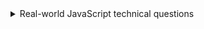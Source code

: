 <details>
<summary>Real-world JavaScript technical questions</summary>

- How this expression is called?

```js
;(function () {
 console.log('Hello!')
})()
```

- What are the differences between JavaScript and other programming languages such as C++ and PHP?
- What are the key differences between `var`, `let` and `const`?
- How do you handle asynchronous requests in JavaScript?
- `const` vs `Object.freeze` - what are differences for arrays and objects?
- Based on this code:

```js
const obj = { nested: {} }

const anotherObj = { ...obj }

obj.nested.a = 1
```

Does the `a` property will be declared also in `anotherObj` and why? If yes, how you can prevent it?

<br />

- How you can iterate through the objects?
- How you would describe hoisting?
- How you would describe array/object mutation? It is a good practice or something to avoid?
- Based on this code:

```js
const result = (flag: boolean) => {
 return new Promise((resolve, reject) => {
  if (flag) {
   resolve('success')
  } else {
   reject('error')
  }
 })
}

const promise = result(true)

promise
 .then((r) => {
  // 1.
  console.log(r)

  return result(false)
 })
 .catch((e) => {
  // 2.
  console.log(e)

  return 'fail'
 })
 .then((r) => {
  // 3.
  console.log(r)

  return result(true)
 })
 .catch((e) => {
  // 4.
  console.log(e)
 })
```

What results will be displayed in console.log's and why?

<br />

- Based on this code:

```js
const timeoutAsync = (time) => {
 return new Promise((resolve) => {
  const timeout = setTimeout(() => {
   clearTimeout(timeout)
   resolve(`Timeout resolved after ${time} milliseconds.`)
  }, time)
 })
}

const timeouts = [timeoutAsync(9000), timeoutAsync(5500), timeoutAsync(1000)]

// 1.
timeouts.forEach(async (timeout) => {
 const info = await timeout
 console.log(info)
})

// 2.
const timeoutsInfos = timeouts.reduce(async (promisedAcc, timeout) => {
 const acc = await promisedAcc
 const info = await timeout
 console.log(info)
 acc.push(info)
 return acc
}, Promise.resolve([]))

// 3.
for await (const info of timeouts) {
 console.log(info)
}
```

<br />

What will be differences between those iterators? In which order the timeouts will be resolved and why?

- What are types of storages in browser?
- What will be result of `{} === {}` and why?
- Based on this code:

```js
const arr = [7, 1, 4, 3, 2]

for (const elem of arr) {
 setTimeout(() => console.log(elem), elem)
}
```

In which order will be the logs displayed and why?

- Based on this code (functional programming):

```ts
import { interval, OperatorFunction } from 'rxjs'
import { take, map, filter } from 'rxjs/operators'

const curry: (n: number) => (num: number) => number = (n) => {
 return (num) => {
  return num * n
 }
}

const operator = (n: number): OperatorFunction<number, number> => {
 return map((number: number) => number * n)
}

const increaseByOne = (n: number): number => n + 1

const number$ = interval(1000).pipe(map(increaseByOne))
const obser1$ = number$.pipe(take(3))
const obser2$ = number$.pipe(
 take(4),
 map((n: number): string => `Hello ${'!'.repeat(n - 1)}`)
)
const obser3$ = number$.pipe(take(5), map(curry(2)))
const obser4$ = number$.pipe(
 take(4),
 filter((n: number) => n !== 3),
 operator(10)
)

obser1$.subscribe((value: number) => {
 // 1.
 console.log(value)
})

obser2$.subscribe((value: string) => {
 // 2.
 console.log(value)
})

obser3$.subscribe((value: number) => {
 // 3.
 console.log(value)
})

obser4$.subscribe((value: number) => {
 // 4.
 console.log(value)
})
```

What values will be console.log'ed from observables and why?

<br />

- How you can check that the property exists in object?
- What are differences between `null` and `undefined`?
- What are differences between `==` and `===`?

</details>
